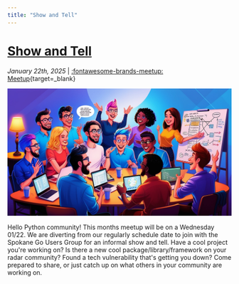 ```yaml
---
title: "Show and Tell"
---
```


<!-- index: start -->

# [Show and Tell](./2025-01-22.md)

_January 22th, 2025_ | [:fontawesome-brands-meetup: Meetup](https://www.meetup.com/python-spokane/events/304921795/?eventOrigin=group_events_list){target=_blank}

<img src="/img/2025-01-22.jpg">

Hello Python community!
This months meetup will be on a Wednesday 01/22. We are diverting from our regularly schedule date to join with the Spokane Go Users Group for an informal show and tell.
Have a cool project you're working on? Is there a new cool package/library/framework on your radar community? Found a tech vulnerability that's getting you down? Come prepared to share, or just catch up on what others in your community are working on.

<!-- index: end -->

